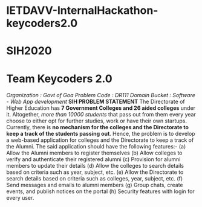 # IETDAVV-InternalHackathon-keycoders2.0
# SIH2020
# Team Keycoders 2.0

*Organization : Govt of Goa
Problem Code : DR111
Domain Bucket : Software - Web App development*
**SIH PROBLEM STATEMENT**
The Directorate of Higher Education has **7 Government Colleges and 26 aided colleges** under it. Altogether, *more than 10000 students* that pass out from them every year choose to either opt for further studies, work or have their own startups. Currently, there is **no mechanism for the colleges and the Directorate to keep a track of the students passing out**. 
Hence, the problem is to develop a web-based application for colleges and the Directorate to keep a track of the Alumni.
 The said application should have the following features:-
(a) Allow the Alumni members to register themselves 
(b) Allow colleges to verify and authenticate their registered alumni 
(c) Provision for alumni members to update their details
(d) Allow the colleges to search details based on criteria such as year, subject, etc. 
(e) Allow the Directorate to search details based on criteria such as colleges, year, subject, etc.
(f) Send messages and emails to alumni members 
(g) Group chats, create events, and publish notices on the portal 
(h) Security features with login for every user.
